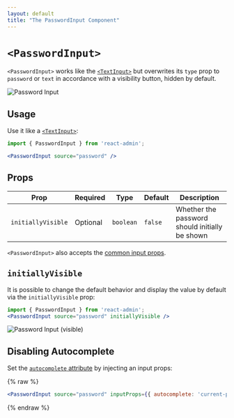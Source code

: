 ```yaml
---
layout: default
title: "The PasswordInput Component"
---
```


# `<PasswordInput>`

`<PasswordInput>` works like the [`<TextInput>`](./TextInput.md) but overwrites its `type` prop to `password` or `text` in accordance with a visibility button, hidden by default.

![Password Input](./img/password-input.png)

## Usage

Use it like a [`<TextInput>`](./TextInput.md):

```jsx
import { PasswordInput } from 'react-admin';

<PasswordInput source="password" />
```

## Props

| Prop   | Required | Type     | Default | Description   |
| ------ | -------- | -------- | ------- | ------------- |
| `initiallyVisible` | Optional | `boolean` | `false` | Whether the password should initially be shown |

`<PasswordInput>` also accepts the [common input props](./Inputs.md#common-input-props).

## `initiallyVisible`

It is possible to change the default behavior and display the value by default via the `initiallyVisible` prop:

```jsx
import { PasswordInput } from 'react-admin';
<PasswordInput source="password" initiallyVisible />
```

![Password Input (visible)](./img/password-input-visible.png)

## Disabling Autocomplete

Set the [`autocomplete` attribute](https://developer.mozilla.org/en-US/docs/Web/HTML/Attributes/autocomplete) by injecting an input props:

{% raw %}
```jsx
<PasswordInput source="password" inputProps={{ autocomplete: 'current-password' }} />
```
{% endraw %}
